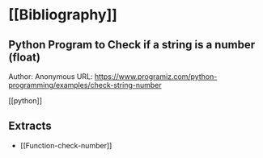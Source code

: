 # [[Bibliography]]

## Python Program to Check if a string is a number (float)

Author: Anonymous
URL: <https://www.programiz.com/python-programming/examples/check-string-number>

[[python]]

## Extracts

- [[Function-check-number]]
